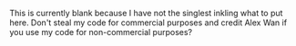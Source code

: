 This is currently blank because I have not the singlest inkling what to put here.
Don't steal my code for commercial purposes and credit Alex Wan if you use my code for non-commercial purposes?
